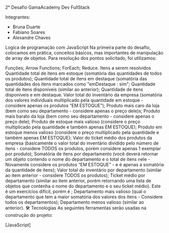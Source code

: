 2° Desafio GamaAcademy
Dev FullStack

 Integrantes:
 
 - Bruna Duarte
 - Fabiano Soares
 - Alexandre Chaves
 
Logica de programação com JavaScript
Na primeira parte do desafio, colocamos em prática, conceitos básicos, mas importantes de manipulação de array de objetos. Para resolução dos pontos solicitado, foi utilizamos:

 Funções;
 Arrow Functions;
 ForEach;
 Reduce.
Itens a serem resolvidos
 Quantidade total de itens em estoque (somatória das quantidades de todos os produtos);
 Quantidade total de itens em destaque (somatória das quantidades dos itens marcados como "emDestaque : sim";
 Quantidade total de itens disponíveis (similar ao anterior);
 Quantidade de itens disponíveis e em destaque.
 Valor total do inventário da empresa (somatória dos valores individuais multiplicado pela quantidade em estoque - considere apenas os produtos “EM ESTOQUE”);
 Produto mais caro da loja (bem como seu departamento - considere apenas o preço dele)s;
 Produto mais barato da loja (bem como seu departamento - considere apenas o preço dele);
 Produto de estoque mais valioso (considere o preço multiplicado pela quantidade e também apenas EM ESTOQUE);
 Produto em estoque menos valioso (considere o preço multiplicado pela quantidade e também apenas EM ESTOQUE);
 Valor do ticket médio dos produtos da empresa (basicamente o valor total do inventário dividido pelo número de itens - considere TODOS os produtos, porém considere apenas 1 exemplar por produto);
 Somatória de itens por departamento (você deverá retornar um objeto contendo o nome do departamento e o total de itens nele - Novamente considere os produtos “EM ESTOQUE” - e é apenas a somatória da quantidade de itens);
 Valor total do inventário por departamento (similar ao item anterior - considere TODOS os produtos);
 Ticket médio por departamento (similar ao item anterior, porém retornando uma lista de objetos que contenha o nome do departamento e o seu ticket médio). Este é um exercícios difícil, porém é ;
 Departamento mais valioso (qual o departamento que tem a maior somatória dos valores dos itens - Considere todos os departamentos);
 Departamento menos valioso (similar ao anterior).
🛠 Tecnologias
As seguintes ferramentas serão usadas na construção do projeto:

[JavaScript]
